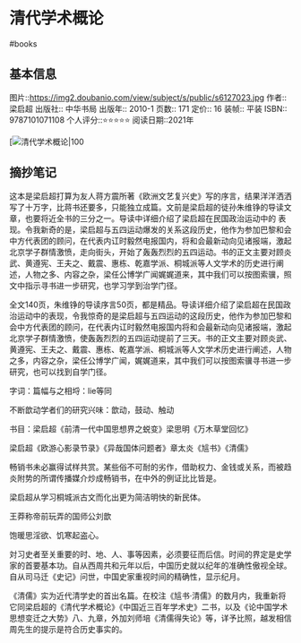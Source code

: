 ---
---

# 清代学术概论
#books 
## 基本信息

图片::https://img2.doubanio.com/view/subject/s/public/s6127023.jpg 
作者:: 梁启超
出版社:: 中华书局
出版年:: 2010-1
页数:: 171
定价:: 16
装帧:: 平装
ISBN:: 9787101071108
个人评分::⭐⭐⭐⭐⭐
阅读日期::2021年

 [![清代学术概论|100](https://img2.doubanio.com/view/subject/s/public/s6127023.jpg )

## 摘抄笔记

这本是梁启超打算为友人蒋方震所著《欧洲文艺复兴史》写的序言，结果洋洋洒洒写了十万字，比蒋书还要多，只能独立成篇。文前是梁启超的徒孙朱维铮的导读文章，也要将近全书的三分之一。导读中详细介绍了梁启超在民国政治运动中的 表现。令我新奇的是，梁启超与五四运动爆发的关系这段历史，他作为参加巴黎和会中方代表团的顾问，在代表内讧时毅然电报国内，将和会最新动向见诸报端，激起北京学子群情激愤，走向街头，开始了轰轰烈烈的五四运动。书的正文主要对顾炎武、黄遵宪、王夫之、戴震、惠栋、乾嘉学派、桐城派等人文学术的历史进行阐述，人物之多、内容之杂，梁任公博学广闻娓娓道来，其中我们可以按图索骥，照文中指示寻书进一步研究，也学习学到治学门径。

全文140页，朱维铮的导读序言50页，都是精品。导读详细介绍了梁启超在民国政治运动中的表现，令我惊奇的是梁启超与五四运动的这段历史，他作为参加巴黎和会中方代表团的顾问，在代表内讧时毅然电报国内将和会最新动向见诸报端，激起北京学子群情激愤，使轰轰烈烈的五四运动提前了三天。书的正文主要对顾炎武、黄遵宪、王夫之、戴震、惠栋、乾嘉学派、桐城派等人文学术历史进行阐述，人物之多，内容之杂，梁任公博学广闻，娓娓道来，其中我们可以按图索骥寻书进一步研究，也可以找到自学门径。

字词：篇幅与之相埒：lie等同

不断歆动学者们的研究兴味：歆动，鼓动、触动

书目：梁启超《前清一代中国思想界之蜕变》梁思明《万木草堂回忆》

梁启超《欧游心影录节录》《异哉国体问题者》章太炎《訄书》《清儒》

畅销书未必赢得试样共赏。某些俗不可耐的劣作，借助权力、金钱或关系，而被趋炎附势的所谓传播媒介炒成畅销书，在中外的例证比比皆是。

梁启超从学习桐城派古文而化出更为简洁明快的新民体。

王莽称帝前玩弄的国师公刘歆

饱暖思淫欲、饥寒起盗心。

対习史者至关重要的时、地、人、事等因素，必须要征而后信。时间的界定是史学家的首要基本功。自从西周共和元年以后，中国历史就以纪年的准确性傲视全球。自从司马迁《史记》问世，中国史家重视时间的精确性，显示纪月。

《清儒》实为近代清学史的首出名篇。在校注《訄书·清儒》的数月内，我重新将它同梁启超的《清代学术概论》《中国近三百年学术史》二书，以及《论中国学术思想变迁之大势》八、九章，外加刘师培《清儒得失论》等，详予比照，越发相信周先生的提示是符合历史事实的。